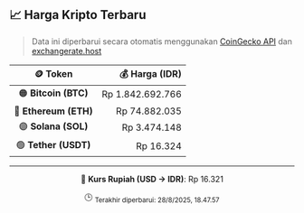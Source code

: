 

<!-- HARGA_KRIPTO -->
## 📈 Harga Kripto Terbaru

> Data ini diperbarui secara otomatis menggunakan [CoinGecko API](https://www.coingecko.com/) dan [exchangerate.host](https://exchangerate.host/)

<div align="center">

| 🪙 Token | 💰 Harga (IDR) |
|:------:|---------------:|
| 🟠 **Bitcoin (BTC)**   | Rp 1.842.692.766 |
| 🔵 **Ethereum (ETH)**  | Rp 74.882.035 |
| 🟣 **Solana (SOL)**    | Rp 3.474.148 |
| 🟢 **Tether (USDT)**   | Rp 16.324 |

---

💱 **Kurs Rupiah (USD → IDR)**: Rp 16.321

🕒 <sub>Terakhir diperbarui: 28/8/2025, 18.47.57</sub>

</div>
<!-- /HARGA_KRIPTO -->